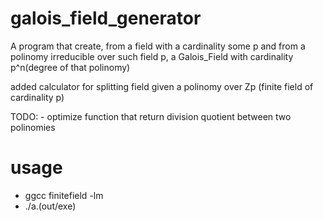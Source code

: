 # galois_field_generator
A program that create, from a field with a cardinality some p and from a polinomy irreducible over such field p,  a Galois_Field with cardinality p^n(degree of that polinomy)

added calculator for splitting field given a polinomy over Zp (finite field of cardinality p) 

TODO:
	- optimize function that return division quotient between two polinomies

# usage


* ggcc finitefield -lm
* ./a.(out/exe)
